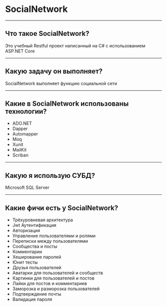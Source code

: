 # SocialNetwork

---

## Что такое SocialNetwork?
Это учебный Restful проект написанный на C# с использованием ASP.NET Core

---

## Какую задачу он выполняет?
SocialNetwork выполняет функцию социальной сети

---

## Какие в SocialNetwork использованы технологии?
* ADO.NET
* Dapper
* Automapper
* Moq
* Xunit
* MailKit
* Scriban

---

## Какую я использую СУБД?
Microsoft SQL Server

---

## Какие фичи есть у SocialNetwork?
* Трёхуровневая архитектура
* Jwt Аутентификация
* Авторизация
* Управление пользователями и ролями
* Переписки между пользователями
* Сообщества и посты
* Комментарии
* Хеширование паролей
* Юнит тесты
* Друзья пользователей
* Аватарки для пользователей и сообществ
* Картинки для пользователей и постов
* Лайки для постов и комментариев
* Заморозка и разморозка пользователей
* Подтверждение почты
* Валидация пароля
